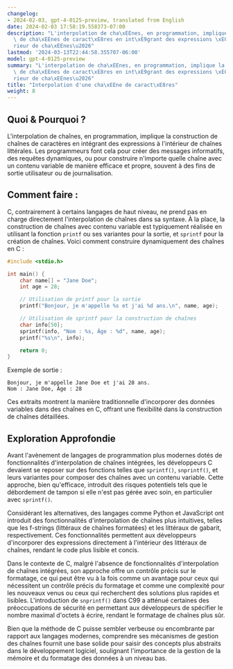 ```yaml
---
changelog:
- 2024-02-03, gpt-4-0125-preview, translated from English
date: 2024-02-03 17:58:19.558373-07:00
description: "L'interpolation de cha\xEEnes, en programmation, implique la construction\
  \ de cha\xEEnes de caract\xE8res en int\xE9grant des expressions \xE0 l'int\xE9\
  rieur de cha\xEEnes\u2026"
lastmod: '2024-03-13T22:44:58.355707-06:00'
model: gpt-4-0125-preview
summary: "L'interpolation de cha\xEEnes, en programmation, implique la construction\
  \ de cha\xEEnes de caract\xE8res en int\xE9grant des expressions \xE0 l'int\xE9\
  rieur de cha\xEEnes\u2026"
title: "Interpolation d'une cha\xEEne de caract\xE8res"
weight: 8
---
```


## Quoi & Pourquoi ?

L'interpolation de chaînes, en programmation, implique la construction de chaînes de caractères en intégrant des expressions à l'intérieur de chaînes littérales. Les programmeurs font cela pour créer des messages informatifs, des requêtes dynamiques, ou pour construire n'importe quelle chaîne avec un contenu variable de manière efficace et propre, souvent à des fins de sortie utilisateur ou de journalisation.

## Comment faire :

C, contrairement à certains langages de haut niveau, ne prend pas en charge directement l'interpolation de chaînes dans sa syntaxe. À la place, la construction de chaînes avec contenu variable est typiquement réalisée en utilisant la fonction `printf` ou ses variantes pour la sortie, et `sprintf` pour la création de chaînes. Voici comment construire dynamiquement des chaînes en C :

```c
#include <stdio.h>

int main() {
    char name[] = "Jane Doe";
    int age = 28;

    // Utilisation de printf pour la sortie
    printf("Bonjour, je m'appelle %s et j'ai %d ans.\n", name, age);

    // Utilisation de sprintf pour la construction de chaînes
    char info[50];
    sprintf(info, "Nom : %s, Âge : %d", name, age);
    printf("%s\n", info);

    return 0;
}
```
Exemple de sortie :
```
Bonjour, je m'appelle Jane Doe et j'ai 28 ans.
Nom : Jane Doe, Âge : 28
```
Ces extraits montrent la manière traditionnelle d'incorporer des données variables dans des chaînes en C, offrant une flexibilité dans la construction de chaînes détaillées.

## Exploration Approfondie

Avant l'avènement de langages de programmation plus modernes dotés de fonctionnalités d'interpolation de chaînes intégrées, les développeurs C devaient se reposer sur des fonctions telles que `sprintf()`, `snprintf()`, et leurs variantes pour composer des chaînes avec un contenu variable. Cette approche, bien qu'efficace, introduit des risques potentiels tels que le débordement de tampon si elle n'est pas gérée avec soin, en particulier avec `sprintf()`.

Considérant les alternatives, des langages comme Python et JavaScript ont introduit des fonctionnalités d'interpolation de chaînes plus intuitives, telles que les f-strings (littéraux de chaînes formatées) et les littéraux de gabarit, respectivement. Ces fonctionnalités permettent aux développeurs d'incorporer des expressions directement à l'intérieur des littéraux de chaînes, rendant le code plus lisible et concis.

Dans le contexte de C, malgré l'absence de fonctionnalités d'interpolation de chaînes intégrées, son approche offre un contrôle précis sur le formatage, ce qui peut être vu à la fois comme un avantage pour ceux qui nécessitent un contrôle précis du formatage et comme une complexité pour les nouveaux venus ou ceux qui recherchent des solutions plus rapides et lisibles. L'introduction de `snprintf()` dans C99 a atténué certaines des préoccupations de sécurité en permettant aux développeurs de spécifier le nombre maximal d'octets à écrire, rendant le formatage de chaînes plus sûr.

Bien que la méthode de C puisse sembler verbeuse ou encombrante par rapport aux langages modernes, comprendre ses mécanismes de gestion des chaînes fournit une base solide pour saisir des concepts plus abstraits dans le développement logiciel, soulignant l'importance de la gestion de la mémoire et du formatage des données à un niveau bas.
